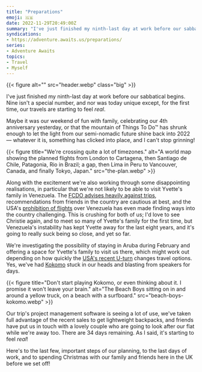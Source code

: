 ```yaml
---
title: "Preparations"
emoji: 🇬🇧
date: 2022-11-29T20:49:00Z
summary: "I've just finished my ninth-last day at work before our sabbatical begins. And for the first time, our travels are starting to feel real."
syndications:
- https://adventure.awaits.us/preparations/
series:
- Adventure Awaits
topics:
- Travel
- Myself
---
```


{{< figure alt="" src="header.webp" class="big" >}}

I've just finished my ninth-last day at work before our sabbatical begins. Nine isn't a special number, and nor was today unique except, for the first time, our travels are starting to feel *real*.

Maybe it was our weekend of fun with family, celebrating our 4th anniversary yesterday, or that the mountain of Things To Do™ has shrunk enough to let the light from our semi-nomadic future shine back into 2022 — whatever it is, something has clicked into place, and I can't stop grinning!

{{< figure title="We're crossing quite a lot of timezones." alt="A world map showing the planned flights from London to Cartagena, then Santiago de Chile, Patagonia, Rio in Brazil; a gap, then Lima in Peru to Vancouver, Canada, and finally Tokyo, Japan." src="the-plan.webp" >}}

Along with the excitement we're also working through some disappointing realisations, in particular that we're not likely to be able to visit Yvette's family in Venezuela. The [FCDO advises heavily against trips](https://www.gov.uk/foreign-travel-advice/venezuela), recommendations from friends in the country are cautious at best, and the USA's [prohibition of flights](https://www.reuters.com/article/us-venezuela-politics-airlines-idUSKCN1S733E) over Venezuela has even made finding ways into the country challenging. This is crushing for both of us; I'd love to see Christie again, and to meet so many of Yvette's family for the first time, but Venezuela's instability has kept Yvette away for the last eight years, and it's going to really suck being so close, and yet so far.

We're investigating the possibility of staying in Aruba during February and offering a space for Yvette's family to visit us there, which might work out depending on how quickly the [USA's recent U-turn](https://www.state.gov/joint-statement-on-venezuela-negotiations-2/) changes travel options. Yes, we've had [Kokomo](https://songwhip.com/the-beach-boys/kokomo) stuck in our heads and blasting from speakers for days.

{{< figure title="Don't start playing Kokomo, or even thinking about it. I promise it won't leave your brain." alt="The Beach Boys sitting on in and around a yellow truck, on a beach with a surfboard." src="beach-boys-kokomo.webp" >}}

Our trip's project management software is seeing a lot of use, we've taken full advantage of the recent sales to get lightweight backpacks, and friends have put us in touch with a lovely couple who are going to look after our flat while we're away too. There are 34 days remaining. As I said, it's starting to feel *real*!

Here's to the last few, important steps of our planning, to the last days of work, and to spending Christmas with our family and friends here in the UK before we set off!
